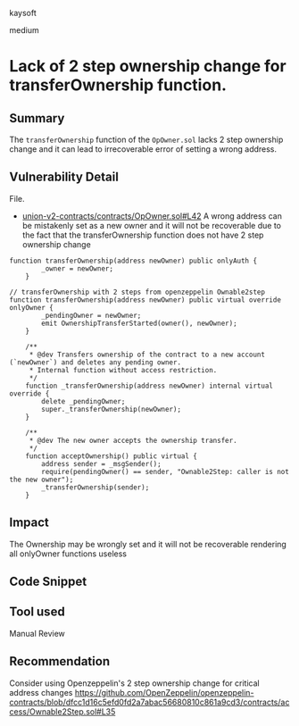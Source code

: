 kaysoft

medium

# Lack of 2 step ownership change for transferOwnership function.

## Summary
The `transferOwnership` function of the `OpOwner.sol` lacks 2 step ownership change and it can lead to irrecoverable error of setting a wrong address.
## Vulnerability Detail
File.
- [union-v2-contracts/contracts/OpOwner.sol#L42](https://github.com/sherlock-audit/2023-02-union/blob/main/union-v2-contracts/contracts/OpOwner.sol#L42)
A wrong address can be mistakenly set as a new owner and it will not be recoverable due to the fact that the transferOwnership function does not have 2 step ownership change

```solidity
function transferOwnership(address newOwner) public onlyAuth {
        _owner = newOwner;
    }
```
```solidity
// transferOwnership with 2 steps from openzeppelin Ownable2step
function transferOwnership(address newOwner) public virtual override onlyOwner {
        _pendingOwner = newOwner;
        emit OwnershipTransferStarted(owner(), newOwner);
    }

    /**
     * @dev Transfers ownership of the contract to a new account (`newOwner`) and deletes any pending owner.
     * Internal function without access restriction.
     */
    function _transferOwnership(address newOwner) internal virtual override {
        delete _pendingOwner;
        super._transferOwnership(newOwner);
    }

    /**
     * @dev The new owner accepts the ownership transfer.
     */
    function acceptOwnership() public virtual {
        address sender = _msgSender();
        require(pendingOwner() == sender, "Ownable2Step: caller is not the new owner");
        _transferOwnership(sender);
    }
```
## Impact
The Ownership may be wrongly set and it will not be recoverable rendering all onlyOwner functions useless
## Code Snippet

## Tool used
Manual Review

## Recommendation
Consider using Openzeppelin's 2 step ownership change for critical address changes
https://github.com/OpenZeppelin/openzeppelin-contracts/blob/dfcc1d16c5efd0fd2a7abac56680810c861a9cd3/contracts/access/Ownable2Step.sol#L35
